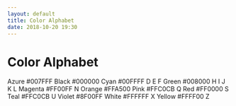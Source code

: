 ```yaml
---
layout: default
title: Color Alphabet
date: 2018-10-20 19:30
---
```

# Color Alphabet

Azure #007FFF
Black #000000
Cyan #00FFFF
D
E
F
Green #008000
H
I
J
K
L
Magenta #FF00FF
N
Orange #FFA500
Pink #FFC0CB
Q
Red #FF0000
S
Teal #FFC0CB
U
Violet #8F00FF
White #FFFFFF
X
Yellow #FFFF00
Z
